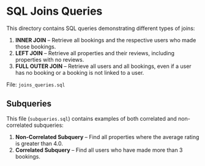 # SQL Joins Queries

This directory contains SQL queries demonstrating different types of joins:

1. **INNER JOIN** – Retrieve all bookings and the respective users who made those bookings.
2. **LEFT JOIN** – Retrieve all properties and their reviews, including properties with no reviews.
3. **FULL OUTER JOIN** – Retrieve all users and all bookings, even if a user has no booking or a booking is not linked to a user.

File: `joins_queries.sql`
## Subqueries

This file (`subqueries.sql`) contains examples of both correlated and non-correlated subqueries:

1. **Non-Correlated Subquery** – Find all properties where the average rating is greater than 4.0.
2. **Correlated Subquery** – Find all users who have made more than 3 bookings.


